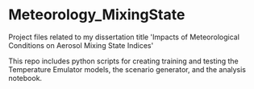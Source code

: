 # Meteorology_MixingState
Project files related to my dissertation title 'Impacts of Meteorological Conditions on Aerosol Mixing State Indices'

This repo includes python scripts for creating training and testing the Temperature Emulator models, the scenario generator, and the analysis notebook.
